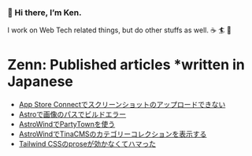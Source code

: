 ### 👋 Hi there, I’m Ken.

I work on Web Tech related things, but do other stuffs as well. ☕️ 🏄 🌱

# Zenn: Published articles *written in Japanese
<!-- BLOG-POST-LIST:START -->
- [App Store Connectでスクリーンショットのアップロードできない](https://zenn.dev/kentarofurukawa/articles/8e647cf188b17a)
- [Astroで画像のパスでビルドエラー](https://zenn.dev/kentarofurukawa/articles/dd4ad4695a9d70)
- [AstroWindでPartyTownを使う](https://zenn.dev/kentarofurukawa/articles/e4bc1201819e2a)
- [AstroWindでTinaCMSのカテゴリーコレクションを表示する](https://zenn.dev/kentarofurukawa/articles/4675ae2fea31d3)
- [Tailwind CSSのproseが効かなくてハマった](https://zenn.dev/kentarofurukawa/articles/9670922c1d2aa3)
<!-- BLOG-POST-LIST:END -->

